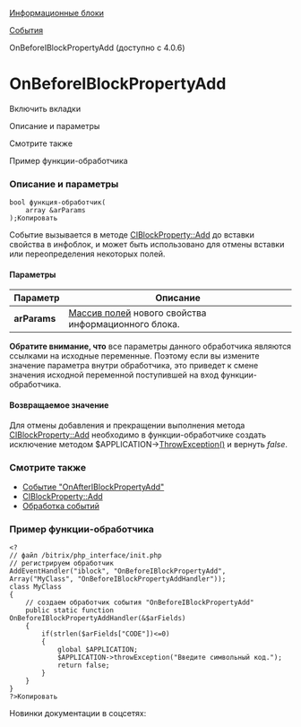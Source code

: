 [Информационные блоки](/api_help/iblock/index.php)

[События](/api_help/iblock/events/index.php)

OnBeforeIBlockPropertyAdd (доступно с 4.0.6)

OnBeforeIBlockPropertyAdd
=========================

Включить вкладки

Описание и параметры

Смотрите также

Пример функции-обработчика

### Описание и параметры

```
bool функция-обработчик(
	array &arParams 
);Копировать
```

Событие вызывается в методе [CIBlockProperty::Add](/api_help/iblock/classes/ciblockproperty/add.php) до вставки свойства в инфоблок,
и может быть использовано для отмены вставки или переопределения некоторых полей.

#### Параметры

| Параметр | Описание |
| --- | --- |
| **arParams** | [Массив полей](/api_help/iblock/fields.php#fproperty) нового свойства информационного блока. |

**Обратите внимание, что** все параметры данного обработчика являются ссылками на исходные переменные. Поэтому если вы измените значение параметра внутри обработчика, это приведет к смене значения исходной переменной поступившей на вход функции-обработчика.

#### Возвращаемое значение

Для отмены добавления и прекращении выполнения метода [CIBlockProperty::Add](/api_help/iblock/classes/ciblockproperty/add.php) необходимо в функции-обработчике создать исключение методом $APPLICATION->[ThrowException()](/api_help/main/reference/cmain/throwexception.php) и вернуть *false*.

### Смотрите также

* [Событие "OnAfterIBlockPropertyAdd"](/api_help/iblock/events/onafteriblockpropertyadd.php)
* [CIBlockProperty::Add](/api_help/iblock/classes/ciblockproperty/add.php)
* [Обработка событий](http://dev.1c-bitrix.ru/learning/course/index.php?COURSE_ID=43&LESSON_ID=3493)

### Пример функции-обработчика

```
<?
// файл /bitrix/php_interface/init.php
// регистрируем обработчик
AddEventHandler("iblock", "OnBeforeIBlockPropertyAdd", Array("MyClass", "OnBeforeIBlockPropertyAddHandler"));
class MyClass
{
	// создаем обработчик события "OnBeforeIBlockPropertyAdd"
	public static function OnBeforeIBlockPropertyAddHandler(&$arFields)
	{
		if(strlen($arFields["CODE"])<=0)
		{
			global $APPLICATION;
			$APPLICATION->throwException("Введите символьный код.");
			return false;
		}
	}
}
?>Копировать
```

Новинки документации в соцсетях: